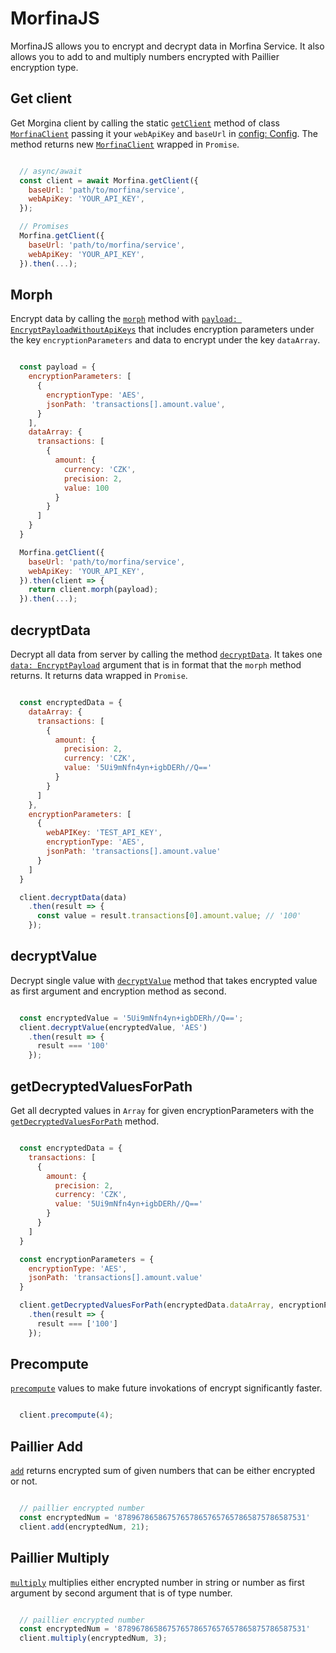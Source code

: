 # MorfinaJS

MorfinaJS allows you to encrypt and decrypt data in Morfina Service. It also allows you to add to and multiply numbers encrypted with Paillier encryption type.

## Get client

Get Morgina client by calling the static [`getClient`](../src/Client.ts) method of class [`MorfinaClient`](../src/Client.ts) passing it your `webApiKey` and `baseUrl` in [config: Config](../src/model.ts). The method returns new [`MorfinaClient`](../src/Client.ts) wrapped in `Promise`.

```js

  // async/await
  const client = await Morfina.getClient({
    baseUrl: 'path/to/morfina/service',
    webApiKey: 'YOUR_API_KEY',
  });

  // Promises
  Morfina.getClient({
    baseUrl: 'path/to/morfina/service',
    webApiKey: 'YOUR_API_KEY',
  }).then(...);

```

## Morph

Encrypt data by calling the [`morph`](../src/Client.ts) method with [`payload: EncryptPayloadWithoutApiKeys`](../src/model.ts) that includes encryption parameters under the key `encryptionParameters` and data to encrypt under the key `dataArray`.

```js

  const payload = {
    encryptionParameters: [
      {
        encryptionType: 'AES',
        jsonPath: 'transactions[].amount.value',
      }
    ],
    dataArray: {
      transactions: [
        {
          amount: {
            currency: 'CZK',
            precision: 2,
            value: 100
          }
        }
      ]
    }
  }

  Morfina.getClient({
    baseUrl: 'path/to/morfina/service',
    webApiKey: 'YOUR_API_KEY',
  }).then(client => {
    return client.morph(payload);
  }).then(...);

```

## decryptData

Decrypt all data from server by calling the method [`decryptData`](../src/Client.ts). It takes one [`data: EncryptPayload`](../src/model.ts) argument that is in format that the `morph` method returns. It returns data wrapped in `Promise`.

```js

  const encryptedData = {
    dataArray: {
      transactions: [
        {
          amount: {
            precision: 2,
            currency: 'CZK',
            value: '5Ui9mNfn4yn+igbDERh//Q=='
          }
        }
      ]
    },
    encryptionParameters: [
      {
        webAPIKey: 'TEST_API_KEY',
        encryptionType: 'AES',
        jsonPath: 'transactions[].amount.value'
      }
    ]
  }

  client.decryptData(data)
    .then(result => {
      const value = result.transactions[0].amount.value; // '100'
    });

```

## decryptValue

Decrypt single value with [`decryptValue`](../src/Client.ts) method that takes encrypted value as first argument and encryption method as second.

```js

  const encryptedValue = '5Ui9mNfn4yn+igbDERh//Q==';
  client.decryptValue(encryptedValue, 'AES')
    .then(result => {
      result === '100'
    });

```

## getDecryptedValuesForPath

Get all decrypted values in `Array` for given encryptionParameters with the [`getDecryptedValuesForPath`](../src/Client.ts) method. 

```js

  const encryptedData = {
    transactions: [
      {
        amount: {
          precision: 2,
          currency: 'CZK',
          value: '5Ui9mNfn4yn+igbDERh//Q=='
        }
      }
    ]
  }

  const encryptionParameters = {
    encryptionType: 'AES',
    jsonPath: 'transactions[].amount.value'
  }

  client.getDecryptedValuesForPath(encryptedData.dataArray, encryptionParameters)
    .then(result => {
      result === ['100']
    });

```

## Precompute

[`precompute`](../src/Client.ts) values to make future invokations of encrypt significantly faster.

```js

  client.precompute(4);

```

## Paillier Add

[`add`](../src/Client.ts) returns encrypted sum of given numbers that can be either encrypted or not.

```js

  // paillier encrypted number
  const encryptedNum = '878967865867576578657657657865875786587531'
  client.add(encryptedNum, 21);


```

## Paillier Multiply

[`multiply`](../src/Client.ts) multiplies either encrypted number in string or number as first argument by second argument that is of type number.

```js

  // paillier encrypted number
  const encryptedNum = '878967865867576578657657657865875786587531'
  client.multiply(encryptedNum, 3);

```
